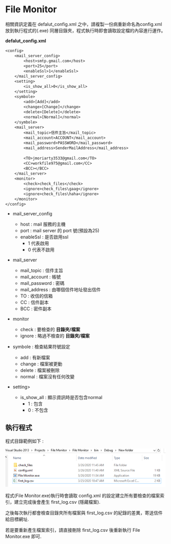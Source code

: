 # File Monitor

相關資訊定義在 defalut_config.xml 之中，請複製一份病重新命名為config.xml 放到執行程式的(.exe) 同層目錄夾，程式執行時即會讀取設定檔的內容進行運作。

<b>defalut_config.xml</b>

    <config>
        <mail_server_config>
            <host>smtp.gmail.com</host>
            <port>25</port>
            <enableSsl>1</enableSsl>
        </mail_server_config>
        <setting>
            <is_show_all>0</is_show_all>
        </setting>
        <symbole>
            <add>[Add]</add>
            <change>[Change]</change>
            <delete>[Delete]</delete>
            <normal>[Normal]</normal>
        </symbole>
        <mail_server>
            <mail_topic>信件主旨</mail_topic>
            <mail_account>ACCOUNT</mail_account>
            <mail_password>PASSWORD</mail_password>
            <mail_address>SenderMailAddress</mail_address>

            <TO>jmoriarty3533@gmail.com</TO>
            <CC>workfile975@gmail.com</CC>
            <BCC></BCC>
        </mail_server>
        <monitor>
            <check>check_files</check>
            <ignore>check_files\gaag</ignore>
            <ignore>check_files\haha</ignore>
        </monitor>
    </config>

* mail_server_config 
    * host : mail 服務的主機
    * port : mail server 的 port 號(預設為25)
    * enableSsl : 是否啟用ssl
        * 1 代表啟用
        * 0 代表不啟用
* mail_server
    * mail_topic : 信件主旨
    * mail_account : 帳號
    * mail_password : 密碼
    * mail_address : 由哪個信件地址發出信件
    * TO : 收信的信箱
    * CC : 信件副本
    * BCC : 密件副本
* monitor
    * check : 要檢查的 <b>目錄夾/檔案</b>
    * ignore : 略過不檢查的 <b>目錄夾/檔案</b>

* symbole : 檢查結果符號設定
    * add : 有新檔案
    * change : 檔案被更動
    * delete : 檔案被刪除
    * normal : 檔案沒有任何改變

* setting>
    * is_show_all : 顯示資訊時是否包含normal
        * 1 : 包含
        * 0 : 不包含

## 執行程式

程式目錄範例如下 :

![image](/docs/folder_view.PNG)

程式(File Monitor.exe)執行時會讀取 config.xml 的設定建立所有要檢查的檔案索引，建立完成後會產生 first_log.csv (隱藏檔案).

之後每次執行都會檢查目錄夾所有檔案與 first_log.csv 的紀錄的差異，寄送信件給目標網址.

若是要重新產生檔案索引，請直接刪除 first_log.csv 後重新執行 File Monitor.exe 即可.

